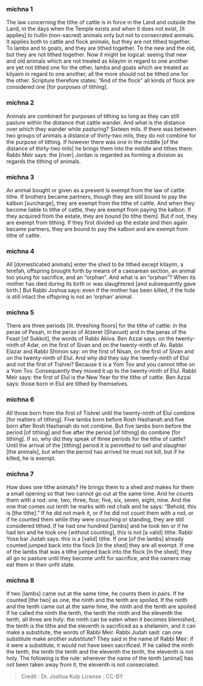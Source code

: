 
### michna 1
The law concerning the tithe of cattle is in force in the Land and outside the Land, in the days when the Temple exists and when it does not exist, [It applies] to hullin (non-sacred) animals only but not to consecrated animals. It applies both to cattle and flock animals, but they are not tithed together. To lambs and to goats, and they are tithed together. To the new and the old, but they are not tithed together. Now it might be logical: seeing that new and old animals which are not treated as kilayim in regard to one another are yet not tithed one for the other, lambs and goats which are treated as kilyaim in regard to one another, all the more should not be tithed one for the other. Scripture therefore states: “And of the flock” all kinds of flock are considered one [for purposes of tithing].

### michna 2
Animals are combined for purposes of tithing so long as they can still pasture within the distance that cattle wander. And what is the distance over which they wander while pasturing? Sixteen mils. If there was between two groups of animals a distance of thirty-two mils, they do not combine for the purpose of tithing. If however there was one in the middle [of the distance of thirty-two mils] he brings them into the middle and tithes them. Rabbi Meir says: the [river] Jordan is regarded as forming a division as regards the tithing of animals.

### michna 3
An animal bought or given as a present is exempt from the law of cattle tithe. If brothers became partners, though they are still bound to pay the kalbon [surcharge], they are exempt from the tithe of cattle. And when they become liable to tithe of cattle, they are exempt from paying the kalbon. If they acquired from the estate, they are bound [to tithe them]. But if not, they are exempt from tithing. If they first divided up the estate and then again became partners, they are bound to pay the kalbon and are exempt from tithe of cattle.

### michna 4
All [domesticated animals] enter the shed to be tithed except kilayim, a terefah, offspring brought forth by means of a caesarean section, an animal too young for sacrifice, and an “orphan”. And what is an “orphan”? When its mother has died during its birth or was slaughtered [and subsequently gave birth.] But Rabbi Joshua says: even if the mother has been killed, if the hide is still intact the offspring is not an ‘orphan’ animal.

### michna 5
There are three periods [lit. threshing floors] for the tithe of cattle: in the peras of Pesah, in the peras of Atzeret (Shavuot) and in the peras of the Feast [of Sukkot], the words of Rabbi Akiva. Ben Azzai says: on the twenty-ninth of Adar, on the first of Sivan and on the twenty-ninth of Av. Rabbi Elazar and Rabbi Shimon say: on the first of Nisan, on the first of Sivan and on the twenty-ninth of Elul. And why did they say the twenty-ninth of Elul and not the first of Tishrei? Because it is a Yom Tov and you cannot tithe on a Yom Tov. Consequently they moved it up to the twenty-ninth of Elul. Rabbi Meir says: the first of Elul is the New Year for the tithe of cattle. Ben Azzai says: those born in Elul are tithed by themselves.

### michna 6
All those born from the first of Tishrei until the twenty-ninth of Elul combine [for matters of tithing]. Five lambs born before Rosh Hashanah and five born after Rosh Hashanah do not combine. But five lambs born before the period [of tithing] and five after the period [of tithing] do combine [for tithing]. If so, why did they speak of three periods for the tithe of cattle? Until the arrival of the [tithing] period it is permitted to sell and slaughter [the animals], but when the period has arrived he must not kill, but if he killed, he is exempt.

### michna 7
How does one tithe animals? He brings them to a shed and makes for them a small opening so that two cannot go out at the same time. And he counts them with a rod: one, two, three, four, five, six, seven, eight, nine. And the one that comes out tenth he marks with red chalk and he says: “Behold, this is [the tithe].” If he did not mark it, or if he did not count them with a rod, or if he counted them while they were crouching or standing, they are still considered tithed. If he had one hundred [lambs] and he took ten or if he had ten and he took one [without counting], this is not [a valid] tithe. Rabbi Yose bar Judah says: this is a [valid] tithe. If one [of the lambs] already counted jumped back into the flock [in the shed] they are all exempt. If one of the lambs that was a tithe jumped back into the flock [in the shed], they all go to pasture until they become unfit for sacrifice, and the owners may eat them in their unfit state.

### michna 8
If two [lambs] came out at the same time, he counts them in pairs. If he counted [the two] as one, the ninth and the tenth are spoiled. If the ninth and the tenth came out at the same time, the ninth and the tenth are spoiled. If he called the ninth the tenth, the tenth the ninth and the eleventh the tenth, all three are holy: the ninth can be eaten when it becomes blemished, the tenth is the tithe and the eleventh is sacrificed as a shelamim, and it can make a substitute, the words of Rabbi Meir. Rabbi Judah said: can one substitute make another substitute? They said in the name of Rabbi Meir: if it were a substitute, it would not have been sacrificed. If he called the ninth the tenth, the tenth the tenth and the eleventh the tenth, the eleventh is not holy. The following is the rule: wherever the name of the tenth [animal] has not been taken away from it, the eleventh is not consecrated.

>Credit : Dr. Joshua Kulp
>License : CC-BY